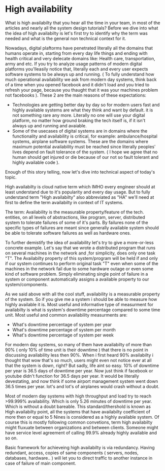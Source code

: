 # High availability
What is high availabilty that you hear all the time in your team, in most of the articles and nearly all the system design tutorials?
Before we dive into what the idea of high availabilty is let's first try to identify why the term was needed and what is the general non technical
context for it.

Nowadays, digital plaftorms have penetrated literally all the domains that humans operate in, starting from every day life things and ending with
health critical and very delecate domains like: Health care, transportation, army and etc. 
If you try to analyze usage patterns of modern digital platforms you'lleasily notice that, literally each and every user expects software systems to be
always up and running. ( To fully understand how much operational availability we ask from modern day systems, think back of a time when you opened facebook 
and it didn't load and you tried to refresh your page, because you thaught that it was your machines problem not facebooks ).
These 2 are the main reasons of these expectations:
- Technologies are getting better day by day so for modern users fast and highly available systems are what they think and want by default. it is not
something rare any more. Literally no one will use your digital platform, no matter how ground braking the tech itself is, if it isn't always up and running and avaiable.
- Some of the usecases of digital systems are in domains where the functionality and availability is critical, for example: ambulance/hospital systems, airplane software systems.
These are the domains where maximum potential availability must be reached since literally peoples' lives depend on fault tolerance of the system. ( I hope we agree that no human
should get injured or die because of our not so fault tolerant and highly available code ). 

Enough of this story telling, now let's dive into technical aspect of today's topic.

High availabilty is cloud native term which IMHO every engineer should at least understand due to it's popularity and every day usage.
But to fully understand term "High availabilty" also abbreviated as "HA" we'll need at first to define the term availabilty in context of IT systems.

The term: Availability is the measurable property/feature of the tech. entities, on all levels of abstractions, like program, server, distributed system to tolerate
failures of some of it's parts. By failures none of the specific types of failures are meant since generally available system should be able to tolerate 
software failures as well as hardware ones.

To further demistify the idea of availability let's try to give a more-or-less concrete example. Let's say that we wrote a distributed program that runs on 
several machines in the network and ,for simplicity, does only one task "T". 
The Availabilty property of this system/program will be held if and only if our system continues to perform original task "T" even when some of the machines in the
network fail due to some hardware outage or even some kind of software problem. Simply eliminating single point of failure in a system or component automatically
assigns a available property to our system/components.

As we said above with all the cool stuff, availability is a measurable property of the system. So if you give me a system i should be able to measure how highly available it is.
Most useful and informative type of measurment for availabilty is what is system's downtime percentage compared to some time unit.
Most useful and common availability measurments are:
- What's downtime percentage of system per year
- What's downtime percentage of system per month
- What's downtime percentage of system per week

For modern day systems, so many of them have availabilty of more than 90% ( only 10% of time unit is their downtime ) that there is no point in discussing availability less
then 90%.
When i first heard 90% availabilty i thought that wow that's so much, users might even not notice ever at all that the system is down, right?
But sadly, life aint so easy. 10% of downtime per year is 36.5 days of downtime per year. Now just think if facebook or youtube didn't function for 36.5 days per year.
It would be literally devestating, and now think if some airport management system went down 36.5 times per year. lot's and lot's of airplanes would crash without a doubt.

Most of modern day systems with high throughput and load try to reach >99.999% availability. Which is only 5.26 minutes of downtime per year. Which is without a doubt
bareable. This standard/thershold is known as High availabilty point, all the systems that have availabilty coefficient of more then or equal to 5 Nines is considered
as a highly available system. 
Of course this is mostly following common convetions, term high availabilty might fluxuate between organizations and between clients. Someone might have service level agreement
of calling 99.9% already highly available and so on.

Basic framework for achieveing high availabilty is via redundancy. Having redundant, access, copies of same components ( servers, nodes, databases, hardware.. )
will let you to direct traffic to another instance in case of failure of main component.

